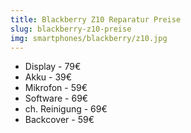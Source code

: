 ```yaml
---
title: Blackberry Z10 Reparatur Preise
slug: blackberry-z10-preise
img: smartphones/blackberry/z10.jpg
---
```


- Display - 79€
- Akku - 39€
- Mikrofon - 59€
- Software - 69€
- ch. Reinigung - 69€
- Backcover - 59€
